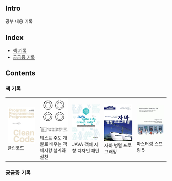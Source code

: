 ## Intro
공부 내용 기록


## Index
- [책 기록](#책-기록)
- [궁금증 기록](#궁금증-기록)

## Contents
### 책 기록
<table>
    <tbody text-align="center">
        <tr>
            <td width="20%">
              <img src="/assets/images/cs/tn-cleancode.jpg" width="100%" />
              클린코드
          	</td>
            <td width="20%">
              <img src="/assets/images/cs/tn-ttd-oop.png" width="100%" />
              테스트 주도 개발로 배우는 객체지향 설계와 실천
          	</td>
            <td width="20%">
              <img src="/assets/images/cs/tn-java-oop-design-pattern.jpg" width="100%" />
              JAVA 객체 지향 디자인 패턴
          	</td>
            <td width="20%">
              <img src="/assets/images/cs/tn-java-async-programming.jpg" width="100%" />
              자바 병렬 프로그래밍
          	</td>
          	<td width="20%">
              <img src="/assets/images/cs/tn-mastering-spring-5.jfif" width="100%" />
              마스터링 스프링 5
            </td>
        </tr>
    </tbody>
</table>

### 궁금증 기록
